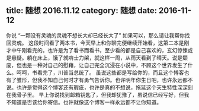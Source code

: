 title: 随想 2016.11.12
category: 随想
date: 2016-11-12
---

你说 “一颗没有灵魂的灵魂不想长大却已经长大了”
如果可以，那么请让我帮你找回灵魂。
这段时间看了两本书，今天早上和你聊完便继续开始看，这第二本是刚才中午刚看完的。也许是为了看书而看书，至少看的都是自己喜欢的，玄幻惊悚或是悬疑。躺在床上，饿了就啃士力架，就这样一周，从雨天看到了晴天。说是颓废，但也是一种对自己的慰藉，让自己完全沉浸在小说中，不顾这个世界发生了什么。呵呵，书看完了，川普当总统了。
虽说这些都是写给你的，而且这个博客也有了雏形，但我不知自己何时才有勇气告诉你。也许明年你生日吧，也许永远都不说。也许是觉得这个博客还有瑕疵，也许是真的不想说，拖延这个天生特性深深刻在我骨子里。
早上你说找到邮箱钥匙了，但我却犹豫了，虽说信已经写好，但我不知道是否该给你寄信。也许就像这个博客一样永远都不让你知道。

